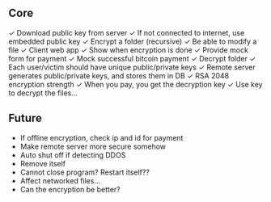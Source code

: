 Core
----
✓ Download public key from server
✓ If not connected to internet, use embedded public key
✓ Encrypt a folder (recursive)
  ✓ Be able to modify a file
✓ Client web app
  ✓ Show when encryption is done
  ✓ Provide mock form for payment
  ✓ Mock successful bitcoin payment
  ✓ Decrypt folder
✓ Each user/victim should have unique public/private keys
✓ Remote server generates public/private keys, and stores them in DB
✓ RSA 2048 encryption strength
✓ When you pay, you get the decryption key
✓ Use key to decrypt the files...

Future
------
- If offline encryption, check ip and id for payment
- Make remote server more secure somehow
- Auto shut off if detecting DDOS
- Remove itself
- Cannot close program? Restart itself??
- Affect networked files...
- Can the encryption be better?
